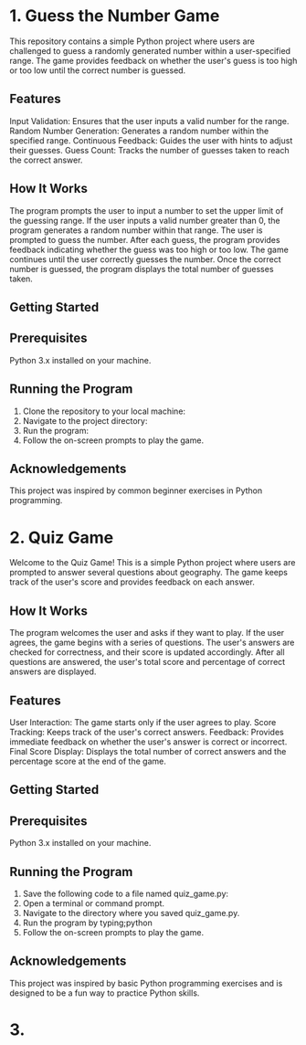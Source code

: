  # 1. Guess the Number Game
This repository contains a simple Python project where users are challenged to guess a randomly generated number within a user-specified range. The game provides feedback on whether the user's guess is too high or too low until the correct number is guessed.

## Features
Input Validation: Ensures that the user inputs a valid number for the range.
Random Number Generation: Generates a random number within the specified range.
Continuous Feedback: Guides the user with hints to adjust their guesses.
Guess Count: Tracks the number of guesses taken to reach the correct answer.
## How It Works
The program prompts the user to input a number to set the upper limit of the guessing range.
If the user inputs a valid number greater than 0, the program generates a random number within that range.
The user is prompted to guess the number.
After each guess, the program provides feedback indicating whether the guess was too high or too low.
The game continues until the user correctly guesses the number.
Once the correct number is guessed, the program displays the total number of guesses taken.
## Getting Started
## Prerequisites
Python 3.x installed on your machine.

## Running the Program
1. Clone the repository to your local machine:
2. Navigate to the project directory:
3. Run the program:
4. Follow the on-screen prompts to play the game.

## Acknowledgements
This project was inspired by common beginner exercises in Python programming.

 # 2. Quiz Game
Welcome to the Quiz Game! This is a simple Python project where users are prompted to answer several questions about geography. The game keeps track of the user's score and provides feedback on each answer.

## How It Works
The program welcomes the user and asks if they want to play.
If the user agrees, the game begins with a series of questions.
The user's answers are checked for correctness, and their score is updated accordingly.
After all questions are answered, the user's total score and percentage of correct answers are displayed.
## Features
User Interaction: The game starts only if the user agrees to play.
Score Tracking: Keeps track of the user's correct answers.
Feedback: Provides immediate feedback on whether the user's answer is correct or incorrect.
Final Score Display: Displays the total number of correct answers and the percentage score at the end of the game.
## Getting Started
## Prerequisites
Python 3.x installed on your machine.
## Running the Program
1. Save the following code to a file named quiz_game.py:
2. Open a terminal or command prompt.
3. Navigate to the directory where you saved quiz_game.py.
4. Run the program by typing;python
5. Follow the on-screen prompts to play the game.

## Acknowledgements
This project was inspired by basic Python programming exercises and is designed to be a fun way to practice Python skills.

# 3. 

